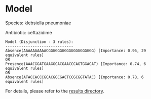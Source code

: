 
# Model

Species: klebsiella pneumoniae

Antibiotic: ceftazidime

```
Model (Disjunction - 3 rules):
------------------------------
Absence(AAAAAAAAAACGGGGGGGGGGGGGGGGGGGG) [Importance: 0.96, 29 equivalent rules]
OR
Presence(AAACGGATGAAGGCACGAACCCAGTGGACAT) [Importance: 0.74, 6 equivalent rules]
OR
Absence(ATACCACCCGCACGGCGACTCCGCGGTATAC) [Importance: 0.78, 6 equivalent rules]

```

For details, please refer to the [results directory](../../../../../results/scm_b/klebsiella+pneumoniae/ceftazidime/repeat_9/).

